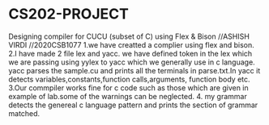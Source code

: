 # CS202-PROJECT
Designing compiler for CUCU (subset of C) using Flex &amp; Bison
//ASHISH VIRDI
//2020CSB1077
1.we have creatted a complier using flex and bison.
 2.I have made 2 file lex and yacc. we have defined token in the lex which we are passing using yylex to yacc which we generally use in c language. yacc parses the sample.cu and prints all the terminals in parse.txt.In yacc it detects variables,constants,function calls,arguments, function body etc.
3.Our commpiler works fine for c code such as those which are given in example of lab.some of the warnings can be neglected.
4. my grammar detects the genereal c language pattern and prints the section of grammar matched.
